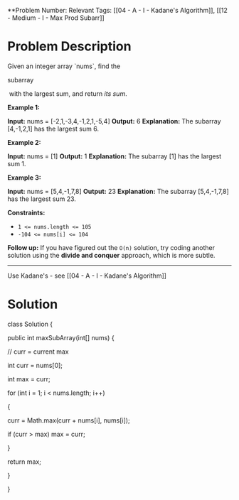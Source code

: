 
**Problem Number: 
Relevant Tags: [[04 - A - I - Kadane's Algorithm]], [[12 - Medium - I - Max Prod Subarr]]
<h1> Problem Description </h1>
Given an integer array `nums`, find the 

subarray

 with the largest sum, and return _its sum_.

**Example 1:**

**Input:** nums = [-2,1,-3,4,-1,2,1,-5,4]
**Output:** 6
**Explanation:** The subarray [4,-1,2,1] has the largest sum 6.

**Example 2:**

**Input:** nums = [1]
**Output:** 1
**Explanation:** The subarray [1] has the largest sum 1.

**Example 3:**

**Input:** nums = [5,4,-1,7,8]
**Output:** 23
**Explanation:** The subarray [5,4,-1,7,8] has the largest sum 23.

**Constraints:**

- `1 <= nums.length <= 105`
- `-104 <= nums[i] <= 104`

**Follow up:** If you have figured out the `O(n)` solution, try coding another solution using the **divide and conquer** approach, which is more subtle.

-----
Use Kadane's - see [[04 - A - I - Kadane's Algorithm]]

<h1> Solution </h1>
class Solution {

public int maxSubArray(int[] nums) {

  

// curr = current max

int curr = nums[0];

int max = curr;

  

for (int i = 1; i < nums.length; i++)

{

curr = Math.max(curr + nums[i], nums[i]);

if (curr > max) max = curr;

}

return max;

}

}